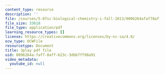 ```yaml
---
content_type: resource
description: ''
file: /courses/5-07sc-biological-chemistry-i-fall-2013/0096264afaf78affb23c3dbb7ff98a91_61ZVXmh6ae0.pdf
file_size: 33618
file_type: application/pdf
learning_resource_types: []
license: https://creativecommons.org/licenses/by-nc-sa/4.0/
ocw_type: OCWFile
resourcetype: Document
title: 3play pdf file
uid: 0096264a-faf7-8aff-b23c-3dbb7ff98a91
video_metadata:
  youtube_id: null
---
```

